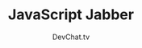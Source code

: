 ---
title: "JavaScript Jabber"
description: "Weekly podcast discussing JavaScript, frontend development, and the JS ecosystem with industry experts."
topic: "Developer Podcasts"
category: podcast
author: "DevChat.tv"
url: "https://devchat.tv/podcasts/js-jabber/"
tags: ["javascript", "frontend", "weekly", "interviews", "ecosystem"]
difficulty: intermediate
format: podcast
estimatedTime: "60 minutes"
license: "Creative Commons"
isFree: true
isOpenSource: false
publishedAt: 2025-10-16
featured: false
---